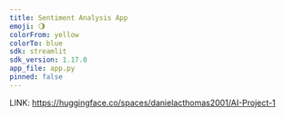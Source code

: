 ```yaml
---
title: Sentiment Analysis App
emoji: 🌖
colorFrom: yellow
colorTo: blue
sdk: streamlit
sdk_version: 1.17.0
app_file: app.py
pinned: false
---
```




LINK: https://huggingface.co/spaces/danielacthomas2001/AI-Project-1
